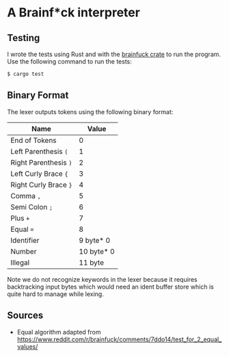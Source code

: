 # A Brainf*ck interpreter

## Testing

I wrote the tests using Rust and with the
[brainfuck crate](https://crates.io/crates/brainfuck) to run the program. Use
the following command to run the tests:

```sh
$ cargo test
```

## Binary Format

The lexer outputs tokens using the following binary format:

| Name                  | Value      |
| --------------------- | ---------- |
| End of Tokens         | 0          |
| Left Parenthesis `(`  | 1          |
| Right Parenthesis `)` | 2          |
| Left Curly Brace `{`  | 3          |
| Right Curly Brace `}` | 4          |
| Comma `,`             | 5          |
| Semi Colon `;`        | 6          |
| Plus `+`              | 7          |
| Equal `=`             | 8          |
| Identifier            | 9 byte* 0  |
| Number                | 10 byte* 0 |
| Illegal               | 11 byte    |

Note we do not recognize keywords in the lexer because it requires backtracking
input bytes which would need an ident buffer store which is quite hard to manage
while lexing.

## Sources

- Equal algorithm adapted from
  https://www.reddit.com/r/brainfuck/comments/7ddo14/test_for_2_equal_values/
